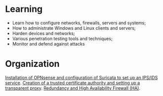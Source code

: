 
# Learning 
- Learn how to configure networks, firewalls, servers and systems;
- How to administrate Windows and Linux clients and servers;
- Harden devices and networks;
- Various penetration testing tools and techniques;
- Monitor and defend against attacks

# Organization
[Installation of OPNsense and configuration of Suricata to set up an IPS/IDS service](./Chapter1).
[Creation of a trusted certificate authority and setting up a transparent proxy](./Chapter2).
[Redundancy and High Availability Firewall (HA)](./Chapter3).
